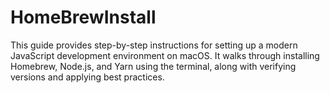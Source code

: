 # HomeBrewInstall
This guide provides step-by-step instructions for setting up a modern JavaScript development environment on macOS. It walks through installing Homebrew, Node.js, and Yarn using the terminal, along with verifying versions and applying best practices.
